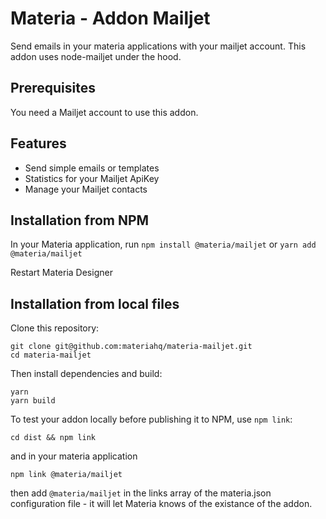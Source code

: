 # Materia - Addon Mailjet

Send emails in your materia applications with your mailjet account. This addon uses node-mailjet under the hood.

## Prerequisites

You need a Mailjet account to use this addon.

## Features

- Send simple emails or templates
- Statistics for your Mailjet ApiKey
- Manage your Mailjet contacts

## Installation from NPM

In your Materia application, run `npm install @materia/mailjet` or `yarn add @materia/mailjet`

Restart Materia Designer

## Installation from local files

Clone this repository:

```
git clone git@github.com:materiahq/materia-mailjet.git
cd materia-mailjet
```

Then install dependencies and build:

```
yarn
yarn build
```

To test your addon locally before publishing it to NPM, use `npm link`:

```
cd dist && npm link
```

and in your materia application

```
npm link @materia/mailjet
```

then add `@materia/mailjet` in the links array of the materia.json configuration file - it will let Materia knows of the existance of the addon.
